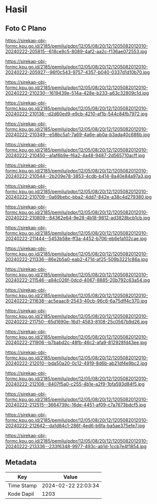 # Hasil

## Foto C Plano

https://sirekap-obj-formc.kpu.go.id/2185/pemilu/pdpr/12/05/08/20/12/1205082012010-20240222-205815--618ce9c5-8089-4af2-aa2c-f136ae072553.jpg

https://sirekap-obj-formc.kpu.go.id/2185/pemilu/pdpr/12/05/08/20/12/1205082012010-20240222-205927--96f0c543-9757-4357-b040-0337d1d10b70.jpg

https://sirekap-obj-formc.kpu.go.id/2185/pemilu/pdpr/12/05/08/20/12/1205082012010-20240222-210230--1619439e-514a-428e-b233-a63c32809c1d.jpg

https://sirekap-obj-formc.kpu.go.id/2185/pemilu/pdpr/12/05/08/20/12/1205082012010-20240222-210136--d2d60ed9-e9cb-4210-af1b-544c84fb7972.jpg

https://sirekap-obj-formc.kpu.go.id/2185/pemilu/pdpr/12/05/08/20/12/1205082012010-20240222-210349--e58bc5a1-7a69-4a6e-ab0a-b3ada40c686b.jpg

https://sirekap-obj-formc.kpu.go.id/2185/pemilu/pdpr/12/05/08/20/12/1205082012010-20240222-210450--a1af6b9e-f6a2-4a48-9487-2d565710acff.jpg

https://sirekap-obj-formc.kpu.go.id/2185/pemilu/pdpr/12/05/08/20/12/1205082012010-20240222-210544--2b209e78-3853-4cdb-b414-8a40e84a97a3.jpg

https://sirekap-obj-formc.kpu.go.id/2185/pemilu/pdpr/12/05/08/20/12/1205082012010-20240222-210709--0a69bebc-bba2-4dd7-842e-a38c4d279380.jpg

https://sirekap-obj-formc.kpu.go.id/2185/pemilu/pdpr/12/05/08/20/12/1205082012010-20240222-210809--84362e64-9e28-4b18-9812-ad3828bcb1cb.jpg

https://sirekap-obj-formc.kpu.go.id/2185/pemilu/pdpr/12/05/08/20/12/1205082012010-20240222-211444--5453b58e-ff3a-4452-b706-eb6e1a102cae.jpg

https://sirekap-obj-formc.kpu.go.id/2185/pemilu/pdpr/12/05/08/20/12/1205082012010-20240222-211336--86e2b5a0-eab2-471d-af25-509b3221c86a.jpg

https://sirekap-obj-formc.kpu.go.id/2185/pemilu/pdpr/12/05/08/20/12/1205082012010-20240222-211546--a94c026f-0dcd-4067-8885-20b792c63a54.jpg

https://sirekap-obj-formc.kpu.go.id/2185/pemilu/pdpr/12/05/08/20/12/1205082012010-20240222-211638--ac5eaac8-2543-40cb-96c6-6a75dff4c370.jpg

https://sirekap-obj-formc.kpu.go.id/2185/pemilu/pdpr/12/05/08/20/12/1205082012010-20240222-211750--65d1690e-16d1-4583-8108-25c0567b9d26.jpg

https://sirekap-obj-formc.kpu.go.id/2185/pemilu/pdpr/12/05/08/20/12/1205082012010-20240222-211906--b7babd2c-48fb-46c2-afa9-812928fd43ee.jpg

https://sirekap-obj-formc.kpu.go.id/2185/pemilu/pdpr/12/05/08/20/12/1205082012010-20240222-212010--bda50a20-0c12-4919-8d6b-ab21df4e9bc2.jpg

https://sirekap-obj-formc.kpu.go.id/2185/pemilu/pdpr/12/05/08/20/12/1205082012010-20240222-212106--8407f5a0-c255-4b1e-a2f9-1bfa593d84f5.jpg

https://sirekap-obj-formc.kpu.go.id/2185/pemilu/pdpr/12/05/08/20/12/1205082012010-20240222-212515--3664739c-16de-4451-af09-c7a7673bdcf5.jpg

https://sirekap-obj-formc.kpu.go.id/2185/pemilu/pdpr/12/05/08/20/12/1205082012010-20240222-212642--da1d84c1-286f-4ed6-b6fa-ba5ae375efe7.jpg

https://sirekap-obj-formc.kpu.go.id/2185/pemilu/pdpr/12/05/08/20/12/1205082012010-20240222-213336--233f6348-9977-493c-ab1d-1ccb7e4f1854.jpg


## Metadata

| Key        | Value               |
| ---------- | ------------------- |
| Time Stamp | 2024-02-22 22:03:34 |
| Kode Dapil | 1203                |



